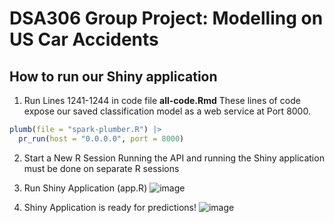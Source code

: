 # DSA306 Group Project: Modelling on US Car Accidents

## How to run our Shiny application
1. Run Lines 1241-1244 in code file <b>all-code.Rmd</b>
These lines of code expose our saved classification model as a web service at Port 8000.
```R
plumb(file = "spark-plumber.R") |>
  pr_run(host = "0.0.0.0", port = 8000)
```

2. Start a New R Session
Running the API and running the Shiny application must be done on separate R sessions

3. Run Shiny Application (app.R)
![image](https://github.com/jiayii01/dsa306-project-group-7/assets/79521323/c7f351cf-4ef1-42cf-ac6a-aa1d1281697a)

4. Shiny Application is ready for predictions!
![image](https://github.com/jiayii01/dsa306-project-group-7/assets/79521323/eaddb384-9f84-4d25-b4df-aecc66d2d307)

